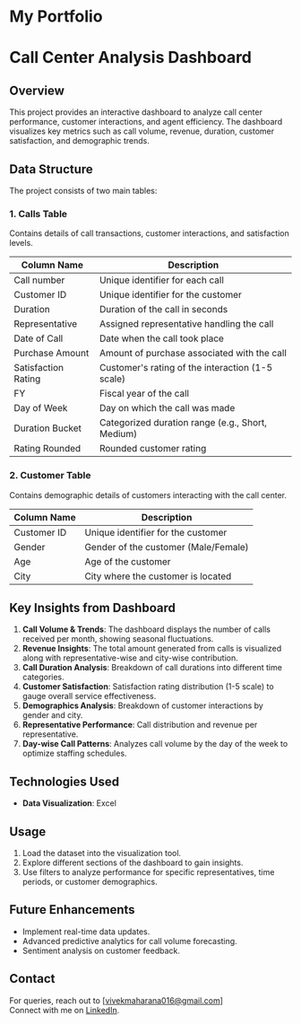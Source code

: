 # My Portfolio 
# Call Center Analysis Dashboard

## Overview
This project provides an interactive dashboard to analyze call center performance, customer interactions, and agent efficiency. The dashboard visualizes key metrics such as call volume, revenue, duration, customer satisfaction, and demographic trends.

## Data Structure
The project consists of two main tables:

### 1. Calls Table
Contains details of call transactions, customer interactions, and satisfaction levels.

| Column Name            | Description                                       |
|------------------------|---------------------------------------------------|
| Call number           | Unique identifier for each call                  |
| Customer ID          | Unique identifier for the customer               |
| Duration            | Duration of the call in seconds                   |
| Representative     | Assigned representative handling the call         |
| Date of Call        | Date when the call took place                     |
| Purchase Amount     | Amount of purchase associated with the call       |
| Satisfaction Rating | Customer's rating of the interaction (1-5 scale) |
| FY                  | Fiscal year of the call                          |
| Day of Week         | Day on which the call was made                    |
| Duration Bucket     | Categorized duration range (e.g., Short, Medium) |
| Rating Rounded     | Rounded customer rating                           |

### 2. Customer Table
Contains demographic details of customers interacting with the call center.

| Column Name  | Description                                  |
|-------------|----------------------------------------------|
| Customer ID | Unique identifier for the customer         |
| Gender      | Gender of the customer (Male/Female)       |
| Age         | Age of the customer                        |
| City        | City where the customer is located        |

## Key Insights from Dashboard
1. **Call Volume & Trends**: The dashboard displays the number of calls received per month, showing seasonal fluctuations.
2. **Revenue Insights**: The total amount generated from calls is visualized along with representative-wise and city-wise contribution.
3. **Call Duration Analysis**: Breakdown of call durations into different time categories.
4. **Customer Satisfaction**: Satisfaction rating distribution (1-5 scale) to gauge overall service effectiveness.
5. **Demographics Analysis**: Breakdown of customer interactions by gender and city.
6. **Representative Performance**: Call distribution and revenue per representative.
7. **Day-wise Call Patterns**: Analyzes call volume by the day of the week to optimize staffing schedules.

## Technologies Used
- **Data Visualization**: Excel


## Usage
1. Load the dataset into the visualization tool.
2. Explore different sections of the dashboard to gain insights.
3. Use filters to analyze performance for specific representatives, time periods, or customer demographics.

## Future Enhancements
- Implement real-time data updates.
- Advanced predictive analytics for call volume forecasting.
- Sentiment analysis on customer feedback.

## Contact
For queries, reach out to [vivekmaharana016@gmail.com]  
Connect with me on [LinkedIn](https://www.linkedin.com/in/vivekmaharana).
